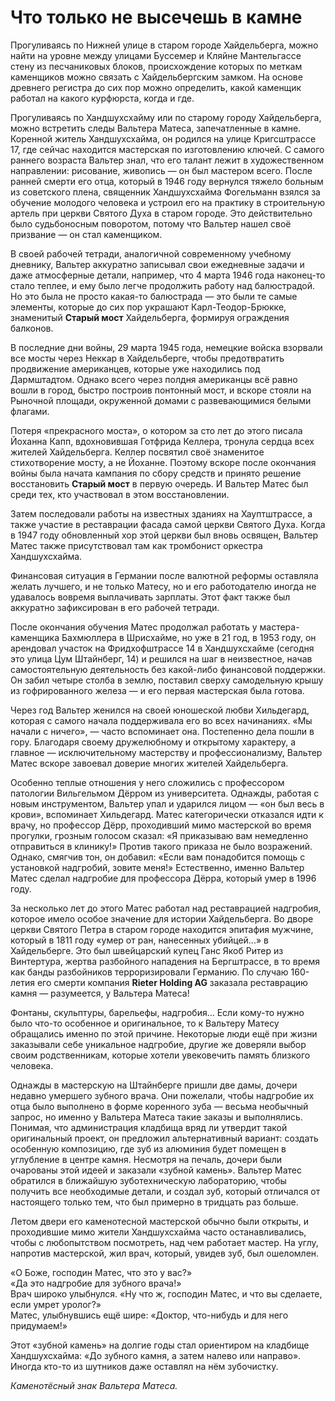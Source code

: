 # Что только не высечешь в камне

Прогуливаясь по Нижней улице в старом городе Хайдельберга, можно найти на уровне между улицами Буссемер и Кляйне Мантельгассе стену из песчаниковых блоков, происхождение которых по меткам каменщиков можно связать с Хайдельбергским замком. На основе древнего регистра до сих пор можно определить, какой каменщик работал на какого курфюрста, когда и где.

Прогуливаясь по Хандшухсхайму или по старому городу Хайдельберга, можно встретить следы Вальтера Матеса, запечатленные в камне. Коренной житель Хандшухсхайма, он родился на улице Кригсштрассе 17, где сейчас находится мастерская по изготовлению ключей. С самого раннего возраста Вальтер знал, что его талант лежит в художественном направлении: рисование, живопись — он был мастером всего. После ранней смерти его отца, который в 1946 году вернулся тяжело больным из советского плена, священник Хандшухсхайма Фогельманн взялся за обучение молодого человека и устроил его на практику в строительную артель при церкви Святого Духа в старом городе. Это действительно было судьбоносным поворотом, потому что Вальтер нашел своё призвание — он стал каменщиком.

В своей рабочей тетради, аналогичной современному учебному дневнику, Вальтер аккуратно записывал свои ежедневные задачи и даже атмосферные детали, например, что 4 марта 1946 года наконец-то стало теплее, и ему было легче продолжить работу над балюстрадой. Но это была не просто какая-то балюстрада — это были те самые элементы, которые до сих пор украшают Карл-Теодор-Брюкке, знаменитый **Старый мост** Хайдельберга, формируя ограждения балконов.

В последние дни войны, 29 марта 1945 года, немецкие войска взорвали все мосты через Неккар в Хайдельберге, чтобы предотвратить продвижение американцев, которые уже находились под Дармштадтом. Однако всего через полдня американцы всё равно вошли в город, быстро построив понтонный мост, и вскоре стояли на Рыночной площади, окруженной домами с развевающимися белыми флагами.

Потеря «прекрасного моста», о котором за сто лет до этого писала Йоханна Капп, вдохновившая Готфрида Келлера, тронула сердца всех жителей Хайдельберга. Келлер посвятил своё знаменитое стихотворение мосту, а не Йоханне. Поэтому вскоре после окончания войны была начата кампания по сбору средств и принято решение восстановить **Старый мост** в первую очередь. И Вальтер Матес был среди тех, кто участвовал в этом восстановлении.

Затем последовали работы на известных зданиях на Хауптштрассе, а также участие в реставрации фасада самой церкви Святого Духа. Когда в 1947 году обновленный хор этой церкви был вновь освящен, Вальтер Матес также присутствовал там как тромбонист оркестра Хандшухсхайма.

Финансовая ситуация в Германии после валютной реформы оставляла желать лучшего, и не только Матесу, но и его работодателю иногда не удавалось вовремя выплачивать зарплаты. Этот факт также был аккуратно зафиксирован в его рабочей тетради.

После окончания обучения Матес продолжал работать у мастера-каменщика Бахмюллера в Шрисхайме, но уже в 21 год, в 1953 году, он арендовал участок на Фридхофштрассе 14 в Хандшухсхайме (сегодня это улица Цум Штайнберг, 14) и решился на шаг в неизвестное, начав самостоятельную деятельность без какой-либо финансовой поддержки. Он забил четыре столба в землю, поставил сверху самодельную крышу из гофрированного железа — и его первая мастерская была готова.

Через год Вальтер женился на своей юношеской любви Хильдегард, которая с самого начала поддерживала его во всех начинаниях. «Мы начали с ничего», — часто вспоминает она. Постепенно дела пошли в гору. Благодаря своему дружелюбному и открытому характеру, а главное — исключительному мастерству и профессионализму, Вальтер Матес вскоре завоевал доверие многих жителей Хайдельберга.

Особенно теплые отношения у него сложились с профессором патологии Вильгельмом Дёрром из университета. Однажды, работая с новым инструментом, Вальтер упал и ударился лицом — «он был весь в крови», вспоминает Хильдегард. Матес категорически отказался идти к врачу, но профессор Дёрр, проходивший мимо мастерской во время прогулки, грозным голосом сказал: «Я приказываю вам немедленно отправиться в клинику!» Против такого приказа не было возражений. Однако, смягчив тон, он добавил: «Если вам понадобится помощь с установкой надгробий, зовите меня!» Естественно, именно Вальтер Матес сделал надгробие для профессора Дёрра, который умер в 1996 году.

За несколько лет до этого Матес работал над реставрацией надгробия, которое имело особое значение для истории Хайдельберга. Во дворе церкви Святого Петра в старом городе находится эпитафия мужчине, который в 1811 году «умер от ран, нанесенных убийцей...» в Хайдельберге. Это был швейцарский купец Ганс Якоб Ритер из Винтертура, жертва разбойного нападения на Бергштрассе, в то время как банды разбойников терроризировали Германию. По случаю 160-летия его смерти компания **Rieter Holding AG** заказала реставрацию камня — разумеется, у Вальтера Матеса!

Фонтаны, скульптуры, барельефы, надгробия... Если кому-то нужно было что-то особенное и оригинальное, то к Вальтеру Матесу обращались именно по этой причине. Некоторые люди ещё при жизни заказывали себе уникальное надгробие, другие же доверяли выбор своим родственникам, которые хотели увековечить память близкого человека.

Однажды в мастерскую на Штайнберге пришли две дамы, дочери недавно умершего зубного врача. Они пожелали, чтобы надгробие их отца было выполнено в форме коренного зуба — весьма необычный запрос, но именно у Вальтера Матеса такие заказы и выполнялись. Понимая, что администрация кладбища вряд ли утвердит такой оригинальный проект, он предложил альтернативный вариант: создать особенную композицию, где зуб из алюминия будет помещен в углубление в центре камня. Несмотря на печаль, дочери были очарованы этой идеей и заказали «зубной камень». Вальтер Матес обратился в ближайшую зуботехническую лабораторию, чтобы получить все необходимые детали, и создал зуб, который отличался от настоящего только тем, что был примерно в тридцать раз больше.

Летом двери его каменотесной мастерской обычно были открыты, и проходившие мимо жители Хандшухсхайма часто останавливались, чтобы с любопытством посмотреть, над чем работает мастер. На углу, напротив мастерской, жил врач, который, увидев зуб, был ошеломлен.

«О Боже, господин Матес, что это у вас?»  
«Да это надгробие для зубного врача!»  
Врач широко улыбнулся. «Ну что ж, господин Матес, и что вы сделаете, если умрет уролог?»  
Матес, улыбнувшись ещё шире: «Доктор, что-нибудь и для него придумаем!»

Этот «зубной камень» на долгие годы стал ориентиром на кладбище Хандшухсхайма: «До зубного камня, а затем налево или направо». Иногда кто-то из шутников даже оставлял на нём зубочистку.

*Каменотёсный знак Вальтера Матеса.*